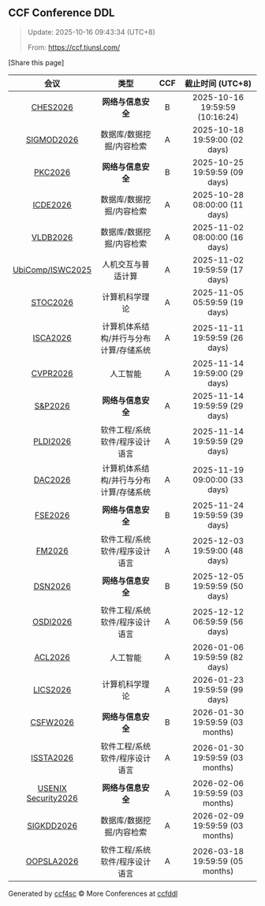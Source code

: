 
## CCF Conference DDL

> Update: 2025-10-16 09:43:34 (UTC+8)
>
> From: https://ccf.tjunsl.com/

<div id='share' onclick="share()">[Share this page]</div>
<span id="time" style="font-size:24px"></span>
<script>
function updateTime() {
  var time_str = "Now: " + (new Date()).toLocaleString();
  document.getElementById("time").innerHTML =  time_str;
}
setInterval(updateTime, 500);
function share() {
    if (!navigator.share) {
        alert("This feature is not supported in your browser.");
    } else {
        navigator.share({
            title: window.location.title,
            url: window.location.href,
            text: 'The Latest CCF Conference DDL Data.',
        });
    }
}
</script>


| 会议 | 类型 | CCF | 截止时间 (UTC+8) |
| :--: | :--: | :--: | :--: |
| [CHES2026](https://ches.iacr.org/2026/) | **网络与信息安全** | B | 2025-10-16 19:59:59 (10:16:24) | 
| [SIGMOD2026](https://2026.sigmod.org/) | 数据库/数据挖掘/内容检索 | A | 2025-10-18 19:59:00 (02 days) | 
| [PKC2026](https://pkc.iacr.org/2026/) | **网络与信息安全** | B | 2025-10-25 19:59:59 (09 days) | 
| [ICDE2026](https://icde2026.github.io/) | 数据库/数据挖掘/内容检索 | A | 2025-10-28 08:00:00 (11 days) | 
| [VLDB2026](https://www.vldb.org/2026/) | 数据库/数据挖掘/内容检索 | A | 2025-11-02 08:00:00 (16 days) | 
| [UbiComp/ISWC2025](https://www.ubicomp.org/ubicomp-iswc-2025) | 人机交互与普适计算 | A | 2025-11-02 19:59:59 (17 days) | 
| [STOC2026](https://acm-stoc.org/stoc2026/) | 计算机科学理论 | A | 2025-11-05 05:59:59 (19 days) | 
| [ISCA2026](https://iscaconf.org/isca2026/) | 计算机体系结构/并行与分布计算/存储系统 | A | 2025-11-11 19:59:59 (26 days) | 
| [CVPR2026](https://cvpr.thecvf.com/Conferences/2026) | 人工智能 | A | 2025-11-14 19:59:00 (29 days) | 
| [S&P2026](https://www.ieee-security.org/TC/SP2026/) | **网络与信息安全** | A | 2025-11-14 19:59:59 (29 days) | 
| [PLDI2026](https://pldi26.sigplan.org/) | 软件工程/系统软件/程序设计语言 | A | 2025-11-14 19:59:59 (29 days) | 
| [DAC2026](https://dac.com/2026/call-for-contributions) | 计算机体系结构/并行与分布计算/存储系统 | A | 2025-11-19 09:00:00 (33 days) | 
| [FSE2026](https://fse.iacr.org/2026/) | **网络与信息安全** | B | 2025-11-24 19:59:59 (39 days) | 
| [FM2026](https://conf.researchr.org/home/fm-2026) | 软件工程/系统软件/程序设计语言 | A | 2025-12-03 19:59:00 (48 days) | 
| [DSN2026](https://dsn2026.github.io) | **网络与信息安全** | B | 2025-12-05 19:59:59 (50 days) | 
| [OSDI2026](https://www.usenix.org/conference/osdi26) | 软件工程/系统软件/程序设计语言 | A | 2025-12-12 06:59:59 (56 days) | 
| [ACL2026](https://2026.aclweb.org/) | 人工智能 | A | 2026-01-06 19:59:59 (82 days) | 
| [LICS2026](https://lics.siglog.org/lics26/) | 计算机科学理论 | A | 2026-01-23 19:59:59 (99 days) | 
| [CSFW2026](https://csf2026.ieee-security.org/) | **网络与信息安全** | B | 2026-01-30 19:59:59 (03 months) | 
| [ISSTA2026](https://conf.researchr.org/home/issta-2026) | 软件工程/系统软件/程序设计语言 | A | 2026-01-30 19:59:59 (03 months) | 
| [USENIX Security2026](https://www.usenix.org/conference/usenixsecurity26) | **网络与信息安全** | A | 2026-02-06 19:59:59 (03 months) | 
| [SIGKDD2026](https://kdd2026.kdd.org/) | 数据库/数据挖掘/内容检索 | A | 2026-02-09 19:59:59 (03 months) | 
| [OOPSLA2026](https://conf.researchr.org/track/splash-2026/oopsla-2026) | 软件工程/系统软件/程序设计语言 | A | 2026-03-18 19:59:59 (05 months) | 

Generated by [ccf4sc](https://github.com/WWILLV/ccf4sc/) © More Conferences at [ccfddl](https://ccfddl.top/)
